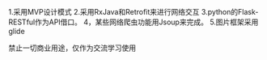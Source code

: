 1.采用MVP设计模式
2.采用RxJava和Retrofit来进行网络交互
3.python的Flask-RESTful作为API借口。
4，某些网络爬虫功能用Jsoup来完成。
5.图片框架采用glide


禁止一切商业用途，仅作为交流学习使用
